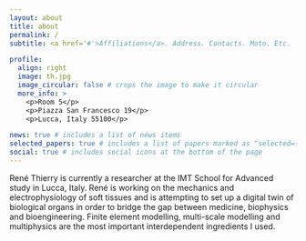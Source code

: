 ```yaml
---
layout: about
title: about
permalink: /
subtitle: <a href='#'>Affiliations</a>. Address. Contacts. Moto. Etc.

profile:
  align: right
  image: th.jpg
  image_circular: false # crops the image to make it circular
  more_info: >
    <p>Room 5</p>
    <p>Piazza San Francesco 19</p>
    <p>Lucca, Italy 55100</p>

news: true # includes a list of news items
selected_papers: true # includes a list of papers marked as "selected={true}"
social: true # includes social icons at the bottom of the page
---
```


René Thierry is currently a researcher at the IMT School for Advanced study in Lucca, Italy. René is working on the mechanics and electrophysiology of soft tissues and is attempting to set up a digital twin of biological organs in order to bridge the gap between medicine, biophysics and bioengineering. Finite element modelling, multi-scale modelling and multiphysics are the most important interdependent ingredients I used.


